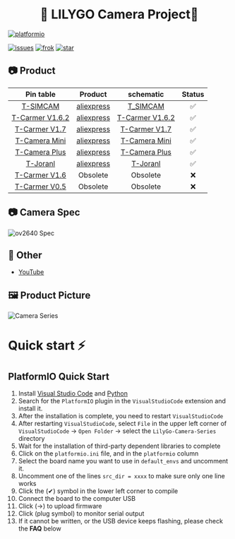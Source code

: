 <h1 align = "center">🌟 LILYGO Camera Project🌟</h1>

[![platformio](https://github.com/Xinyuan-LilyGO/LilyGo-Camera-Series/actions/workflows/platformio.yml/badge.svg)](https://github.com/Xinyuan-LilyGO/LilyGo-Camera-Series/actions/workflows/platformio.yml/build.yml)


[![issues](https://img.shields.io/github/issues/Xinyuan-LilyGO/LilyGo-Camera-Series)](https://github.com/Xinyuan-LilyGO/LilyGo-Camera-Series/issues)
[![frok](https://img.shields.io/github/forks/Xinyuan-LilyGO/LilyGo-Camera-Series)](https://github.com/Xinyuan-LilyGO/LilyGo-Camera-Series/graphs/contributors)
[![star](https://img.shields.io/github/stars/Xinyuan-LilyGO/LilyGo-Camera-Series)](https://github.com/Xinyuan-LilyGO/LilyGo-Camera-Series/stargazers)

## 📷 Product

|      Pin table       |      Product      |       schematic        | Status |
| :------------------: | :---------------: | :--------------------: | :----: |
|    [T-SIMCAM][1]     | [aliexpress][1-1] |    [T_SIMCAM][1-2]     |   ✅    |
| [T-Carmer V1.6.2][2] | [aliexpress][2-1] | [T-Carmer V1.6.2][2-2] |   ✅    |
|  [T-Carmer V1.7][3]  | [aliexpress][3-1] |  [T-Carmer V1.7][3-2]  |   ✅    |
|  [T-Camera Mini][4]  | [aliexpress][4-1] |  [T-Camera Mini][4-2]  |   ✅    |
|  [T-Camera Plus][5]  | [aliexpress][5-1] |  [T-Camera Plus][5-2]  |   ✅    |
|    [T-Joranl][6]     | [aliexpress][6-1] |    [T-Joranl][6-2]     |   ✅    |
|  [T-Carmer V1.6][7]  |     Obsolete      |        Obsolete        |   ❌    |
|  [T-Carmer V0.5][8]  |     Obsolete      |        Obsolete        |   ❌    |

[1]: docs/T_SIMCAM.md
[1-1]: https://www.aliexpress.com/item/3256804364693284.html
[1-2]: schematic/T_SIMCAM-V1.0_Schematic.pdf
[2]: docs/T_CarmerV162.md
[2-1]: https://www.aliexpress.com/item/32968683765.html
[2-2]: schematic/T_CameraV162_Schematic.pdf
[3]: docs/T_CarmerV17.md
[3-1]: https://www.aliexpress.com/item/32968683765.html
[3-2]: schematic/T_CameraV17_Schematic.pdf
[4]: docs/T_CameraMini.md
[4-1]: https://www.aliexpress.com/item/4000329886104.html
[4-2]: schematic/T_CameraMini_Schematic.pdf
[5]: docs/T_CameraPlus.md
[5-1]: https://www.aliexpress.com/item/32971057846.html
[5-2]: schematic/T_CameraPlus_Schematic.pdf
[6]: docs/T_Joranl.md
[6-1]: https://www.aliexpress.com/item/32952409255.html
[6-2]: schematic/T_Jornal_Schematic.pdf
[7]: docs/T_CarmerV16.md
[8]: docs/T_CarmerV05.md

## 📷 Camera Spec

![ov2640 Spec](./docs/_static/readme/ov2640_spec.png)

## 📘 Other

- [YouTube](https://www.youtube.com/watch?v=CibcsmurTbo)

## 🖼 Product Picture

![Camera Series](./docs/_static/readme/camera_series.jpg)


# Quick start ⚡

## PlatformIO Quick Start 

1. Install [Visual Studio Code](https://code.visualstudio.com/) and [Python](https://www.python.org/)
2. Search for the `PlatformIO` plugin in the `VisualStudioCode` extension and install it.
3. After the installation is complete, you need to restart `VisualStudioCode`
4. After restarting `VisualStudioCode`, select `File` in the upper left corner of `VisualStudioCode` -> `Open Folder` -> select the `LilyGo-Camera-Series` directory
5. Wait for the installation of third-party dependent libraries to complete
6. Click on the `platformio.ini` file, and in the `platformio` column
7. Select the board name you want to use in `default_envs` and uncomment it.
8. Uncomment one of the lines `src_dir = xxxx` to make sure only one line works
9. Click the (✔) symbol in the lower left corner to compile
10. Connect the board to the computer USB
11. Click (→) to upload firmware
12. Click (plug symbol) to monitor serial output
13. If it cannot be written, or the USB device keeps flashing, please check the **FAQ** below

